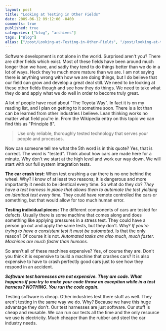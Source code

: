 ```yaml
---
layout: post
title: "Looking at Testing in Other Fields"
date: 2009-06-12 09:12:00 -0400
comments: true
published: true
categories: ["blog", "archives"]
tags: ["Blog"]
alias: ["/post/Looking-at-Testing-in-Other-Fields", "/post/looking-at-testing-in-other-fields"]
---
```

<!-- more -->

<p>Software development is not alone in the world. Surprised aren't you? There are other fields which exist. Most of these fields have been around much longer than we have, and sadly they tend to do things better than we do in a lot of ways. Heck they're much more mature than we are. I am not saying there is anything wrong with how we are doing things, but I do believe that our field can grow and develop a great deal still. We need to be looking at these other fields though and see how they do things. We need to take what they do and apply what we do well in order to become truly great.</p>
<p>A lot of people have read about "The Toyota Way". In fact it is on my reading list, and I plan on getting to it sometime soon. There is a lot than can be learned from other industries I believe. Lean thinking works no matter what field you're in. From the Wikipedia entry on this topic we can find this as "Principle 8".</p>
<blockquote>
<p>Use only reliable, thoroughly tested technology that serves your people and processes.</p>
</blockquote>
<p>Now can someone tell me what the 5th word is in this quote? Yes, that is correct. The word is "tested". Think about how cars are made here for a minute. Why don't we start at the high level and work our way down. We will start with our full system integration tests.</p>
<p><strong>The car crash test:</strong> When test crashing a car there is no one behind the wheel. Why? I know of at least two reasons; it is dangerous and more importantly it needs to be identical every time. So what do they do?<em> They have a test harness in place that allows them to automate the test yielding an identical test every time.</em> They could have remote controlled the cars or something, but that would allow for too much human error.</p>
<p><strong>Testing individual pieces:</strong> The different components of cars are tested for defects. Usually there is some machine that comes along and does something like applying pressures in a stress test. They could have a person go out and apply the same tests, but they don't. Why? <em>If you're trying to have a consistent test it must be automated. </em>Is that the only reason? Of course it is not. <em>Automated tasks are also much, much faster. Machines are much faster than humans.</em></p>
<p>So aren't all of these machines expensive? Yes, of course they are. Don't you think it is expensive to build a machine that crashes cars? It is also expensive to have to crash perfectly good cars just to see how they respond in an accident.</p>
<p><strong><em>Software test harnesses are not expensive. They are code. What happens if you try to make your code throw an exception while in a test harness? NOTHING. You run the code again.</em></strong></p>
<p>Testing software is cheap. Other industries test there stuff as well. They aren't testing in the same way we do. Why? Because we have this huge advantage they don't. Our test harnesses are just software. Our stuff is cheap and reusable. We can run our tests all the time and the only resource we use is electricity. Much cheaper than the rubber and steel the car industry needs.</p>
